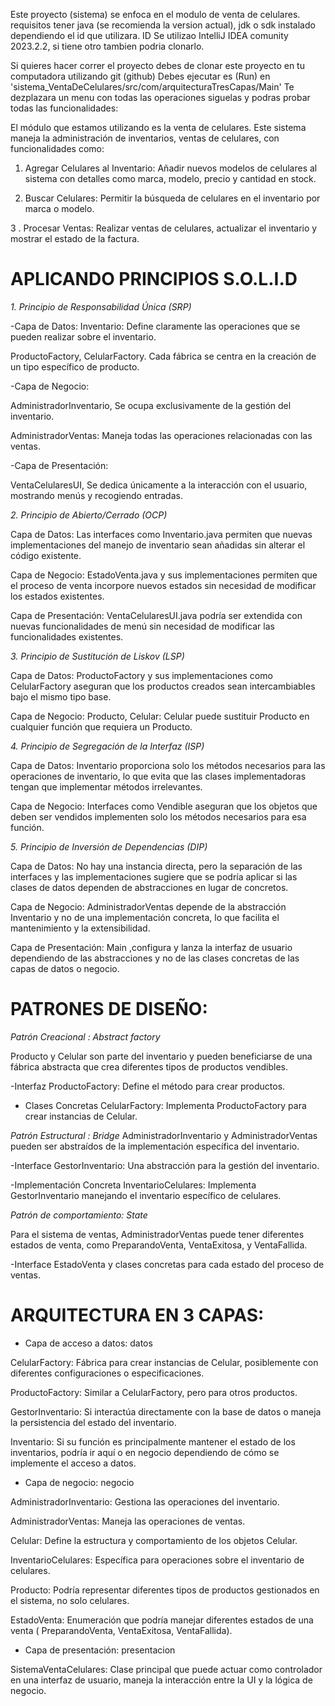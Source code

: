Este proyecto (sistema) se enfoca en el modulo de venta de celulares.
requisitos tener java (se recomienda la version actual), jdk o sdk instalado dependiendo el id que utilizara.
ID Se utilizao IntelliJ IDEA comunity 2023.2.2, si tiene otro tambien podria clonarlo.

Si quieres hacer correr el proyecto debes de clonar este proyecto en tu computadora utilizando git (github)
Debes ejecutar es (Run) en  'sistema_VentaDeCelulares/src/com/arquitecturaTresCapas/Main'
Te dezplazara un menu con todas las operaciones siguelas y podras probar todas las funcionalidades:

El módulo que estamos utilizando es la venta de celulares.
Este sistema maneja la administración de inventarios, ventas de celulares, con funcionalidades como:

1. Agregar Celulares al Inventario: Añadir nuevos modelos de celulares al sistema con detalles como marca, modelo, precio y cantidad en stock.

2. Buscar Celulares: Permitir la búsqueda de celulares en el inventario por marca o modelo.

3 . Procesar Ventas: Realizar ventas de celulares, actualizar el inventario y mostrar el estado de la factura.
   

 APLICANDO PRINCIPIOS S.O.L.I.D
===============

*1. Principio de Responsabilidad Única (SRP)*
     
-Capa de Datos:
Inventario: Define claramente las operaciones que se pueden realizar sobre el inventario.

ProductoFactory, CelularFactory. Cada fábrica se centra en la creación de un tipo específico de producto.

-Capa de Negocio:

AdministradorInventario, Se ocupa exclusivamente de la gestión del inventario.

AdministradorVentas: Maneja todas las operaciones relacionadas con las ventas.

-Capa de Presentación:

VentaCelularesUI, Se dedica únicamente a la interacción con el usuario, mostrando menús y recogiendo entradas.



   *2. Principio de Abierto/Cerrado (OCP)*
      
Capa de Datos: Las interfaces como Inventario.java permiten que nuevas implementaciones del manejo de inventario sean añadidas sin alterar el código existente.

Capa de Negocio: EstadoVenta.java y sus implementaciones permiten que el proceso de venta incorpore nuevos estados sin necesidad de modificar los estados existentes.

Capa de Presentación: VentaCelularesUI.java podría ser extendida con nuevas funcionalidades de menú sin necesidad de modificar las funcionalidades existentes.

 
   
   *3. Principio de Sustitución de Liskov (LSP)*
      
Capa de Datos: ProductoFactory y sus implementaciones como CelularFactory aseguran que los productos creados sean intercambiables bajo el mismo tipo base.

Capa de Negocio: Producto, Celular: Celular puede sustituir Producto en cualquier función que requiera un Producto.

  
   
   *4. Principio de Segregación de la Interfaz (ISP)*
      
Capa de Datos: Inventario proporciona solo los métodos necesarios para las operaciones de inventario, lo que evita que las clases implementadoras tengan que implementar métodos irrelevantes.

Capa de Negocio: Interfaces como Vendible aseguran que los objetos que deben ser vendidos implementen solo los métodos necesarios para esa función.
  
  
   
   *5. Principio de Inversión de Dependencias (DIP)*

Capa de Datos: No hay una instancia directa, pero la separación de las interfaces y las implementaciones sugiere que se podría aplicar si las clases de datos dependen de abstracciones en lugar de concretos.

Capa de Negocio: AdministradorVentas depende de la abstracción Inventario y no de una implementación concreta, lo que facilita el mantenimiento y la extensibilidad.

Capa de Presentación: Main ,configura y lanza la interfaz de usuario dependiendo de las abstracciones y no de las clases concretas de las capas de datos o negocio.


PATRONES DE DISEÑO:
==================
*Patrón Creacional : Abstract factory*

Producto y Celular son parte del inventario y pueden beneficiarse de una fábrica abstracta que crea diferentes tipos de productos vendibles.

-Interfaz ProductoFactory: Define el método para crear productos.

- Clases Concretas CelularFactory: Implementa ProductoFactory para crear instancias de Celular.

*Patrón Estructural : Bridge*
AdministradorInventario y AdministradorVentas pueden ser abstraídos de la implementación específica del inventario.

-Interface GestorInventario: Una abstracción para la gestión del inventario.

-Implementación Concreta InventarioCelulares: Implementa GestorInventario manejando el inventario específico de celulares.

*Patrón de comportamiento: State*

Para el sistema de ventas, AdministradorVentas puede tener diferentes estados de venta, como PreparandoVenta, VentaExitosa, y VentaFallida.

-Interface EstadoVenta y clases concretas para cada estado del proceso de ventas.


ARQUITECTURA EN 3 CAPAS:
========================

 - Capa de acceso a datos: datos
   
CelularFactory: Fábrica para crear instancias de Celular, posiblemente con diferentes configuraciones o especificaciones.

ProductoFactory: Similar a CelularFactory, pero para otros productos.

GestorInventario: Si interactúa directamente con la base de datos o maneja la persistencia del estado del inventario.

Inventario: Si su función es principalmente mantener el estado de los inventarios, podría ir aquí o en negocio dependiendo de cómo se implemente el acceso a datos.


 - Capa de negocio: negocio
   
AdministradorInventario: Gestiona las operaciones del inventario.

AdministradorVentas: Maneja las operaciones de ventas.

Celular: Define la estructura y comportamiento de los objetos Celular.

InventarioCelulares: Específica para operaciones sobre el inventario de celulares.

Producto: Podría representar diferentes tipos de productos gestionados en el sistema, no solo celulares.

EstadoVenta: Enumeración que podría manejar diferentes estados de una venta ( PreparandoVenta, VentaExitosa, VentaFallida).


 - Capa de presentación: presentacion
   
SistemaVentaCelulares: Clase principal que puede actuar como controlador en una interfaz de usuario, maneja la interacción entre la UI y la lógica de negocio.
